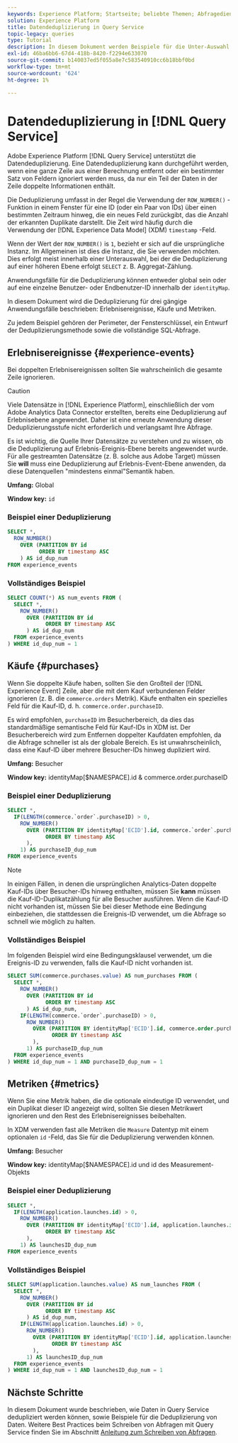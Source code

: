 ```yaml
---
keywords: Experience Platform; Startseite; beliebte Themen; Abfragedienst; Query Service; Datendeduplizierung; Deduplizierung;
solution: Experience Platform
title: Datendeduplizierung in Query Service
topic-legacy: queries
type: Tutorial
description: In diesem Dokument werden Beispiele für die Unter-Auswahl und vollständige Beispielabfrage zur Deduplizierung von drei gängigen Anwendungsfällen, Erlebnisereignisse, Käufe und Metriken, vorgestellt.
exl-id: 46ba6bb6-67d4-418b-8420-f2294e633070
source-git-commit: b140037ed5f055a8e7c583540910cc6b18bbf0bd
workflow-type: tm+mt
source-wordcount: '624'
ht-degree: 1%

---
```


# Datendeduplizierung in [!DNL Query Service]

Adobe Experience Platform [!DNL Query Service] unterstützt die Datendeduplizierung. Eine Datendeduplizierung kann durchgeführt werden, wenn eine ganze Zeile aus einer Berechnung entfernt oder ein bestimmter Satz von Feldern ignoriert werden muss, da nur ein Teil der Daten in der Zeile doppelte Informationen enthält.

Die Deduplizierung umfasst in der Regel die Verwendung der `ROW_NUMBER()` -Funktion in einem Fenster für eine ID (oder ein Paar von IDs) über einen bestimmten Zeitraum hinweg, die ein neues Feld zurückgibt, das die Anzahl der erkannten Duplikate darstellt. Die Zeit wird häufig durch die Verwendung der [!DNL Experience Data Model] (XDM) `timestamp` -Feld.

Wenn der Wert der `ROW_NUMBER()` is `1`, bezieht er sich auf die ursprüngliche Instanz. Im Allgemeinen ist dies die Instanz, die Sie verwenden möchten. Dies erfolgt meist innerhalb einer Unterauswahl, bei der die Deduplizierung auf einer höheren Ebene erfolgt `SELECT` z. B. Aggregat-Zählung.

Anwendungsfälle für die Deduplizierung können entweder global sein oder auf eine einzelne Benutzer- oder Endbenutzer-ID innerhalb der `identityMap`.

In diesem Dokument wird die Deduplizierung für drei gängige Anwendungsfälle beschrieben: Erlebnisereignisse, Käufe und Metriken.

Zu jedem Beispiel gehören der Perimeter, der Fensterschlüssel, ein Entwurf der Deduplizierungsmethode sowie die vollständige SQL-Abfrage.

## Erlebnisereignisse {#experience-events}

Bei doppelten Erlebnisereignissen sollten Sie wahrscheinlich die gesamte Zeile ignorieren.

>[!CAUTION]
>
>Viele Datensätze in [!DNL Experience Platform], einschließlich der vom Adobe Analytics Data Connector erstellten, bereits eine Deduplizierung auf Erlebnisebene angewendet. Daher ist eine erneute Anwendung dieser Deduplizierungsstufe nicht erforderlich und verlangsamt Ihre Abfrage.
>
>Es ist wichtig, die Quelle Ihrer Datensätze zu verstehen und zu wissen, ob die Deduplizierung auf Erlebnis-Ereignis-Ebene bereits angewendet wurde. Für alle gestreamten Datensätze (z. B. solche aus Adobe Target) müssen Sie **will** muss eine Deduplizierung auf Erlebnis-Event-Ebene anwenden, da diese Datenquellen &quot;mindestens einmal&quot;Semantik haben.

**Umfang:** Global

**Window key:** `id`

### Beispiel einer Deduplizierung

```sql
SELECT *,
  ROW_NUMBER()
    OVER (PARTITION BY id
          ORDER BY timestamp ASC
    ) AS id_dup_num
FROM experience_events
```

### Vollständiges Beispiel

```sql
SELECT COUNT(*) AS num_events FROM (
  SELECT *,
    ROW_NUMBER()
      OVER (PARTITION BY id
            ORDER BY timestamp ASC
      ) AS id_dup_num
  FROM experience_events
) WHERE id_dup_num = 1
```

## Käufe {#purchases}

Wenn Sie doppelte Käufe haben, sollten Sie den Großteil der [!DNL Experience Event] Zeile, aber die mit dem Kauf verbundenen Felder ignorieren (z. B. die `commerce.orders` Metrik). Käufe enthalten ein spezielles Feld für die Kauf-ID, d. h. `commerce.order.purchaseID`.

Es wird empfohlen, `purchaseID` im Besucherbereich, da dies das standardmäßige semantische Feld für Kauf-IDs in XDM ist. Der Besucherbereich wird zum Entfernen doppelter Kaufdaten empfohlen, da die Abfrage schneller ist als der globale Bereich. Es ist unwahrscheinlich, dass eine Kauf-ID über mehrere Besucher-IDs hinweg dupliziert wird.

**Umfang:** Besucher

**Window key:** identityMap[$NAMESPACE].id &amp; commerce.order.purchaseID

### Beispiel einer Deduplizierung

```sql
SELECT *,
  IF(LENGTH(commerce.`order`.purchaseID) > 0,
    ROW_NUMBER()
      OVER (PARTITION BY identityMap['ECID'].id, commerce.`order`.purchaseID
            ORDER BY timestamp ASC
      ),
    1) AS purchaseID_dup_num
FROM experience_events
```

>[!NOTE]
>
>In einigen Fällen, in denen die ursprünglichen Analytics-Daten doppelte Kauf-IDs über Besucher-IDs hinweg enthalten, müssen Sie **kann** müssen die Kauf-ID-Duplikatzählung für alle Besucher ausführen. Wenn die Kauf-ID nicht vorhanden ist, müssen Sie bei dieser Methode eine Bedingung einbeziehen, die stattdessen die Ereignis-ID verwendet, um die Abfrage so schnell wie möglich zu halten.

### Vollständiges Beispiel

Im folgenden Beispiel wird eine Bedingungsklausel verwendet, um die Ereignis-ID zu verwenden, falls die Kauf-ID nicht vorhanden ist.

```sql
SELECT SUM(commerce.purchases.value) AS num_purchases FROM (
  SELECT *,
    ROW_NUMBER()
      OVER (PARTITION BY id
            ORDER BY timestamp ASC
      ) AS id_dup_num,
    IF(LENGTH(commerce.`order`.purchaseID) > 0,
      ROW_NUMBER()
        OVER (PARTITION BY identityMap['ECID'].id, commerce.order.purchaseID
              ORDER BY timestamp ASC
        ),
      1) AS purchaseID_dup_num
  FROM experience_events
) WHERE id_dup_num = 1 AND purchaseID_dup_num = 1
```

## Metriken {#metrics}

Wenn Sie eine Metrik haben, die die optionale eindeutige ID verwendet, und ein Duplikat dieser ID angezeigt wird, sollten Sie diesen Metrikwert ignorieren und den Rest des Erlebnisereignisses beibehalten.

In XDM verwenden fast alle Metriken die `Measure` Datentyp mit einem optionalen `id` -Feld, das Sie für die Deduplizierung verwenden können.

**Umfang:** Besucher

**Window key:** identityMap[$NAMESPACE].id und id des Measurement-Objekts

### Beispiel einer Deduplizierung

```sql
SELECT *,
  IF(LENGTH(application.launches.id) > 0,
    ROW_NUMBER()
      OVER (PARTITION BY identityMap['ECID'].id, application.launches.id
            ORDER BY timestamp ASC
      ),
    1) AS launchesID_dup_num
FROM experience_events
```

### Vollständiges Beispiel

```sql
SELECT SUM(application.launches.value) AS num_launches FROM (
  SELECT *,
    ROW_NUMBER()
      OVER (PARTITION BY id
            ORDER BY timestamp ASC
      ) AS id_dup_num,
    IF(LENGTH(application.launches.id) > 0,
      ROW_NUMBER()
        OVER (PARTITION BY identityMap['ECID'].id, application.launches.id
              ORDER BY timestamp ASC
        ),
      1) AS launchesID_dup_num
  FROM experience_events
) WHERE id_dup_num = 1 AND launchesID_dup_num = 1
```

## Nächste Schritte

In diesem Dokument wurde beschrieben, wie Daten in Query Service dedupliziert werden können, sowie Beispiele für die Deduplizierung von Daten. Weitere Best Practices beim Schreiben von Abfragen mit Query Service finden Sie im Abschnitt [Anleitung zum Schreiben von Abfragen](./writing-queries.md).
